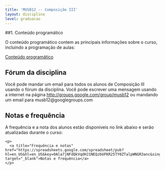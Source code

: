 ```yaml
---
title: 'MUSB12 -- Composição III'
layout: disciplina
level: graduacao
---
```


##1. Conteúdo programático

<div>
  <p>
    O conteúdo programático contem as principais informações sobre o curso, incluindo a programação de aulas:
  </p>
  
  <p>
    <a title="Conteúdo programático" href="https://docs.google.com/document/pub?id=1j3DpTefcus9aY7IE8u0_InsPS1RnvT2Wz_qa1eSWXbI" target="_blank">Conteúdo programático</a>
  </p>
  
  <h2 id="Fórum_da_disciplina" >
    Fórum da disciplina
  </h2>
  
  <p>
    Você pode mandar um email para todos os alunos de Composição III usando o fórum da disciplina. Você pode escrever uma mensagem usando a internet na página <a title="Lista de Composição III" href="http://groups.google.com/group/musb12" rel="nofollow" target="_blank">http://groups.google.com/group/musb12</a> ou mandando um email para musb12@googlegroups.com
  </p>
  
  <h2 id="Notas_e_frequência" >
    Notas e frequência
  </h2>
  
  <div>
    <p>
      A frequência e a nota dos alunos estão disponíveis no link abaixo e serão atualizadas durante o curso:
    </p>
    
    <p>
      <a title="Frequência e notas" href="https://spreadsheets.google.com/spreadsheet/pub?hl=en_US&hl=en_US&key=0Ala7jNFdQkVqdHJ1NEQzbUFKR25TY0ZTalpWNGR3anc&single=true&gid=8&range=d1%3Aam18&output=html" target="_blank">Notas e frequência</a>
    </p>
  </div>
</div>